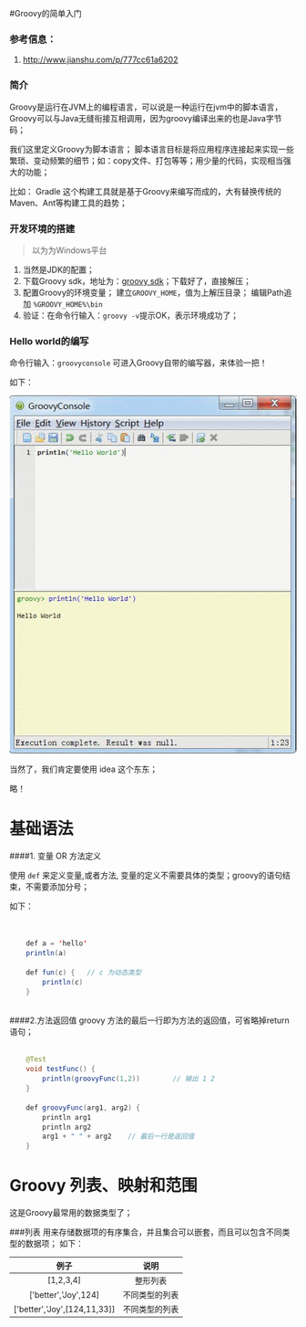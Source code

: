 #Groovy的简单入门
### 参考信息：
1. http://www.jianshu.com/p/777cc61a6202

### 简介
Groovy是运行在JVM上的编程语言，可以说是一种运行在jvm中的脚本语言，Groovy可以与Java无缝衔接互相调用，因为groovy编译出来的也是Java字节码；

我们这里定义Groovy为脚本语言；
脚本语言目标是将应用程序连接起来实现一些繁琐、变动频繁的细节；如：copy文件、打包等等；用少量的代码，实现相当强大的功能；

比如： Gradle
这个构建工具就是基于Groovy来编写而成的，大有替换传统的Maven、Ant等构建工具的趋势；

### 开发环境的搭建
>以为为Windows平台
>
1. 当然是JDK的配置；
2. 下载Groovy sdk，地址为：[groovy sdk](http://groovy-lang.org/download.html)；下载好了，直接解压；
3. 配置Groovy的环境变量； 建立`GROOVY_HOME`，值为上解压目录；
	编辑Path追加 `%GROOVY_HOME%\bin`
4. 验证：在命令行输入：`groovy -v`提示OK，表示环境成功了；

### Hello world的编写
命令行输入：`groovyconsole` 可进入Groovy自带的编写器，来体验一把！

如下：

![Hello World](https://github.com/zhaoyubetter/MarkdownPhotos/raw/master/img/groovy1.jpg)

当然了，我们肯定要使用 idea 这个东东；

略！

# 基础语法

####1. 变量 OR 方法定义

使用 `def` 来定义变量,或者方法, 变量的定义不需要具体的类型；groovy的语句结束，不需要添加分号；

如下：

```java

	
	def a = 'hello'  
	println(a)
	
	def fun(c) {   // c 为动态类型
		println(c)
	}
	
```

####2.方法返回值
groovy 方法的最后一行即为方法的返回值，可省略掉return 语句；

```java
	
	@Test
	void testFunc() {
        println(groovyFunc(1,2))        // 输出 1 2
    }

    def groovyFunc(arg1, arg2) {
        println arg1
        println arg2
        arg1 + " " + arg2    // 最后一行是返回值
    }
```


# Groovy 列表、映射和范围
这是Groovy最常用的数据类型了；

###列表
用来存储数据项的有序集合，并且集合可以嵌套，而且可以包含不同类型的数据项；
如下：



| 例子        | 说明           | 
|:-------------:|:-------------:| 
| [1,2,3,4]     | 整形列表 | 
| ['better','Joy',124]      | 不同类型的列表 |   
| ['better','Joy',[124,11,33]]      | 不同类型的列表 |

